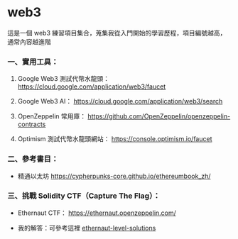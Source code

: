 # web3
這是一個 web3 練習項目集合，蒐集我從入門開始的學習歷程，項目編號越高，通常內容越進階

### 一、實用工具：

1. Google Web3 測試代幣水龍頭：
https://cloud.google.com/application/web3/faucet

2. Google Web3 AI：
https://cloud.google.com/application/web3/search

3. OpenZeppelin 常用庫：
https://github.com/OpenZeppelin/openzeppelin-contracts

4. Optimism 測試代幣水龍頭網站：
https://console.optimism.io/faucet


### 二、參考書目：

+ 精通以太坊
https://cypherpunks-core.github.io/ethereumbook_zh/


### 三、挑戰 Solidity CTF（Capture The Flag）：

- Ethernaut CTF：
https://ethernaut.openzeppelin.com/

- 我的解答：可參考這裡 [ethernaut-level-solutions](https://github.com/yoyoj1023/ethernaut-level-solutions)